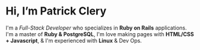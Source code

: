 
# Hi, I’m Patrick Clery

I'm a _Full-Stack Developer_ who specializes in **Ruby on Rails** applications. I'm a master of **Ruby & PostgreSQL**, I'm love making pages with **HTML/CSS + Javascript**, & I'm experienced with **Linux** & Dev Ops.




